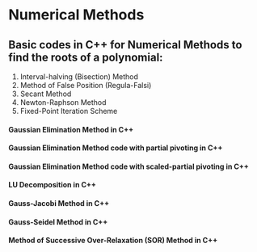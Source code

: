 # Numerical Methods

## Basic codes in C++ for Numerical Methods to find the roots of a polynomial:
1. Interval-halving (Bisection) Method
2. Method of False Position (Regula-Falsi)
3. Secant Method
4. Newton-Raphson Method
5. Fixed-Point Iteration Scheme

#### Gaussian Elimination Method in C++

#### Gaussian Elimination Method code with partial pivoting in C++

#### Gaussian Elimination Method code with scaled-partial pivoting in C++

#### LU Decomposition in C++

#### Gauss-Jacobi Method in C++

#### Gauss-Seidel Method in C++

#### Method of Successive Over-Relaxation (SOR) Method in C++
